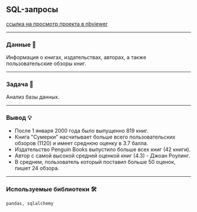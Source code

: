 ## SQL-запросы

[ссылка на просмотр проекта в nbviewer](https://nbviewer.jupyter.org/github/NESDS/praktikum_yandex_projects/blob/main/2021_06_06_SQL/2021_06_06_SQL.ipynb)

---
### Данные 📁
 Информация о книгах, издательствах, авторах, а также пользовательские обзоры книг.

---
### Задача 📝
Анализ базы данных.

---
### Вывод 💡
- После 1 января 2000 года было выпущенно 819 книг.
- Книга "Сумерки" насчитывает больше всего пользовательских обзоров (1120) и имеет среднюю оценку в 3.7 балла.
- Издательство Penguin Books выпустило больше всех книг (42 книги).
- Автор с самой высокой средней оценкой книг (4.3) - Джоан Роулинг.
- В среднем, пользователь который поставил больше 50 оценок, пишет 24 обзора.

---
### Используемые библиотеки 🛠️
``` pandas, sqlalchemy ```
